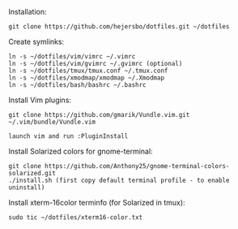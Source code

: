 Installation:

    git clone https://github.com/hejersbo/dotfiles.git ~/dotfiles

Create symlinks:

    ln -s ~/dotfiles/vim/vimrc ~/.vimrc
    ln -s ~/dotfiles/vim/gvimrc ~/.gvimrc (optional)
    ln -s ~/dotfiles/tmux/tmux.conf ~/.tmux.conf
    ln -s ~/dotfiles/xmodmap/xmodmap ~/.Xmodmap
    ln -s ~/dotfiles/bash/bashrc ~/.bashrc

Install Vim plugins:

    git clone https://github.com/gmarik/Vundle.vim.git ~/.vim/bundle/Vundle.vim

    launch vim and run :PluginInstall

Install Solarized colors for gnome-terminal:

    git clone https://github.com/Anthony25/gnome-terminal-colors-solarized.git
    ./install.sh (first copy default terminal profile - to enable uninstall)

Install xterm-16color terminfo (for Solarized in tmux):
    

    sudo tic ~/dotfiles/xterm16-color.txt


